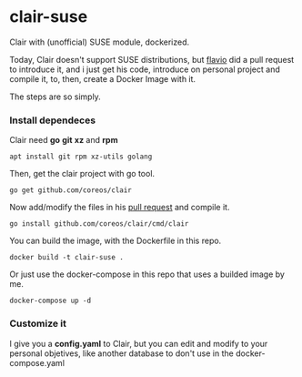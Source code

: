 # clair-suse
Clair with (unofficial) SUSE module, dockerized.

Today, Clair doesn't support SUSE distributions, but [flavio](https://github.com/flavio) did a pull request to introduce it, and i just get his code, introduce on personal project and compile it, to, then, create a Docker Image with it.

The steps are so simply.

### Install dependeces

Clair need **go** **git** **xz** and **rpm**

~~~
apt install git rpm xz-utils golang
~~~

Then, get the clair project with go tool.

~~~
go get github.com/coreos/clair
~~~

Now add/modify the files in his [pull request](https://github.com/coreos/clair/pull/506) and compile it.

~~~
go install github.com/coreos/clair/cmd/clair
~~~

You can build the image, with the Dockerfile in this repo.

~~~
docker build -t clair-suse .
~~~

Or just use the docker-compose in this repo that uses a builded image by me.

~~~
docker-compose up -d
~~~

### Customize it

I give you a **config.yaml** to Clair, but you can edit and modify to your personal objetives, like another database to don't use in the  docker-compose.yaml

